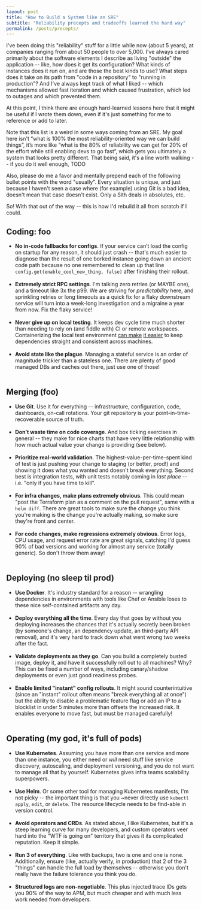 ```yaml
---
layout: post
title: "How to Build a System like an SRE"
subtitle: "Reliability precepts and tradeoffs learned the hard way"
permalink: /posts/precepts/
---
```


I've been doing this "reliability" stuff for a little while now (about 5 years), at companies ranging from about 50 people to over 5,000. I've always cared primarily about the software elements I describe as living "outside" the application -- like, how does it get its configuration? What kinds of instances does it run on, and are those the best kinds to use? What steps does it take on its path from "code in a repository" to "running in production"? And I've always kept track of what I liked -- which mechanisms allowed fast iteration and which caused frustration, which led to outages and which prevented them.

At this point, I think there are enough hard-learned lessons here that it might be useful if I wrote them down, even if it's just something for me to reference or add to later.

Note that this list is a weird in some ways coming from an SRE. My goal here isn't “what is 100% the most reliability-oriented way we can build things”, it’s more like “what is the 80% of reliability we can get for 20% of the effort while still enabling devs to go fast“, which gets you ultimately a system that looks pretty different. That being said, it's a line worth walking -- if you do it well enough, TODO

Also, please do me a favor and mentally prepend each of the following bullet points with the word "usually". Every situation is unique, and just because I haven't seen a case where (for example) using Git is a bad idea, doesn't mean that case doesn't exist. Only a Sith deals in absolutes, etc.

So! With that out of the way -- this is how I'd rebuild it all from scratch if I could.

## Coding: foo

- **No in-code fallbacks for configs**. If your service can’t load the config on startup for any reason, it should just crash -- that's much easier to diagnose than the result of one borked instance going down an ancient code path because no one remembered to clean up that line `config.get(enable_cool_new_thing, false)` after finishing their rollout.<br/><br/>
- **Extremely strict RPC settings**. I'm talking zero retries (or MAYBE one), and a timeout like 3x the p99. We are striving for _predictability_ here, and sprinkling retries or long timeouts as a quick fix for a flaky downstream service will turn into a week-long investigation and a migraine a year from now. Fix the flaky service!<br/><br/>
- **Never give up on local testing**. It keeps dev cycle time much shorter than needing to rely on (and fiddle with) CI or remote workspaces. Containerizing the local test environment [can make](https://github.com/stepchowfun/toast) [it easier](https://earthly.dev/) to keep dependencies straight and consistent across machines.<br/><br/>
- **Avoid state like the plague**. Managing a stateful service is an order of magnitude trickier than a stateless one. There are plenty of good managed DBs and caches out there, just use one of those!<br/><br/>

## Merging (foo)

- **Use Git**. Use it for everything -- infrastructure, configuration, code, dashboards, on-call rotations. Your git repository is your point-in-time-recoverable source of truth.<br/><br/>
- **Don’t waste time on code coverage**. And box ticking exercises in general -- they make for nice charts that have very little relationship with how much actual value your change is providing (see below).<br/><br/>
- **Prioritize real-world validation**. The highest-value-per-time-spent kind of test is just pushing your change to staging (or better, prod!) and showing it does what you wanted and doesn't break everything. Second best is integration tests, with unit tests notably coming in _last place_ -- i.e. "only if you have time to kill".<br/><br/>
- **For infra changes, make plans extremely obvious**. This could mean "post the Terraform plan as a comment on the pull request", same with a `helm diff`. There are great tools to make sure the change you think you're making is the change you're actually making, so make sure they're front and center.<br/><br/>
- **For code changes, make regressions extremely obvious**. Error logs, CPU usage, and request error rate are great signals, catching I'd guess 90% of bad versions and working for almost any service (totally generic). So don't throw them away!<br/><br/>

## Deploying (no sleep til prod)

- **Use Docker**. It's industry standard for a reason -- wrangling dependencies in environments with tools like Chef or Ansible loses to these nice self-contained artifacts any day.<br/><br/>
- **Deploy everything all the time**. Every day that goes by without you deploying increases the chances that it's actually secretly been broken (by someone's change, an dependency update, an third-party API removal), and it's very hard to track down what went wrong two weeks after the fact.<br/><br/>
- **Validate deployments as they go**. Can you build a completely busted image, deploy it, and have it successfully roll out to all machines? Why? This can be fixed a number of ways, including canary/shadow deployments or even just good readiness probes.<br/><br/>
- **Enable limited "instant" config rollouts**. It might sound counterintuitive (since an "instant" rollout often means "break everything all at once") but the ability to disable a problematic feature flag or add an IP to a blocklist in under 5 minutes more than offsets the increased risk. It enables everyone to move fast, but must be managed carefully!<br/><br/>

## Operating (my god, it's full of pods)

- **Use Kubernetes**. Assuming you have more than one service and more than one instance, you either need or _will_ need stuff like service discovery, autoscaling, and deployment versioning, and you do not want to manage all that by yourself. Kubernetes gives infra teams scalability superpowers.<br/><br/>
- **Use Helm**. Or some other tool for managing Kubernetes manifests, I'm not picky -- the important thing is that you ~never directly use `kubectl apply`, `edit`, or `delete`. The resource lifecycle needs to be find-able in version control.<br/><br/>
- **Avoid operators and CRDs**. As stated above, I like Kubernetes, but it's a steep learning curve for many developers, and custom operators veer hard into the "WTF is going on" territory that gives it its complicated reputation. Keep it simple.<br/><br/>
- **Run 3 of everything**. Like with backups, two is one and one is none. Additionally, ensure (like, actually verify, in production) that 2 of the 3 "things" can handle the full load by themselves -- otherwise you don't really have the failure tolerance you think you do.<br/><br/>
- **Structured logs are non-negotiable**. This plus injected trace IDs gets you 90% of the way to APM, but much cheaper and with much less work needed from developers.<br/><br/>
